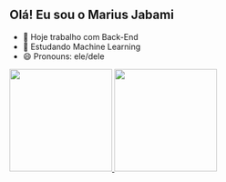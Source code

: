 ## Olá! Eu sou o Marius Jabami

- 🔭 Hoje trabalho com Back-End 
- 🌱 Estudando Machine Learning
- 😄 Pronouns: ele/dele 

 <div>
  <a href="https://github.com/mariusjabami">
  <img height="180em" src="https://github-readme-stats.vercel.app/api?username=mariusjabami&show_icons=true&theme=dracula&include_all_commits=true&count_private=true"/>
  <img height="180em" src="https://github-readme-stats.vercel.app/api/top-langs/?username=mariusjabami&layout=compact&langs_count=16&theme=dracula"/>
</div>